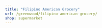 ```yaml
---
title: "Filipino American Grocery"
url: /greenwood/filipino-american-grocery/
shop: supermarket
---
```

